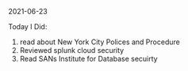 2021-06-23

Today I Did:

1. read about New York City Polices and Procedure
2. Reviewed splunk cloud security 
3. Read SANs Institute for Database secuirty 